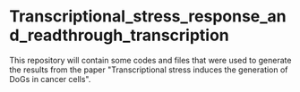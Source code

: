 # Transcriptional_stress_response_and_readthrough_transcription
This repository will contain some codes and files that were used to generate the results from the paper "Transcriptional stress induces the generation of DoGs in cancer cells".
